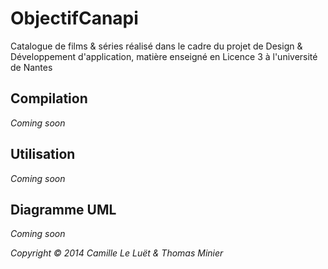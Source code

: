 ObjectifCanapi
==============

Catalogue de films & séries réalisé dans le cadre du projet de Design & Développement d'application, matière enseigné en Licence 3 à l'université de Nantes

Compilation
----------
*Coming soon*

Utilisation
----------
*Coming soon*

Diagramme UML
----------
*Coming soon*

*Copyright © 2014 Camille Le Luët & Thomas Minier*
